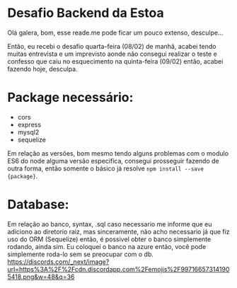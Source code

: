 # Desafio Backend da Estoa

Olá galera, bom, esse reade.me pode ficar um pouco extenso, desculpe...

Então, eu recebi o desafio quarta-feira (08/02) de manhã, acabei tendo muitas entrevista e um imprevisto aonde não consegui realizar o teste e confesso que caiu no esquecimento na quinta-feira (09/02) então, acabei fazendo hoje, desculpa.

# Package necessário:
- cors
- express
- mysql2
- sequelize

Em relação as versões, bom mesmo tendo alguns problemas com o modulo ES6 do node alguma versão especifica, consegui prosseguir fazendo de outra forma, então somente o básico já resolve `npm install --save {package}`.

# Database:

Em relação ao banco, syntax, .sql caso necessario me informe que eu adiciono ao diretorio raiz, mas sinceramente, não acho necessario já que fiz uso do ORM (Sequelize) então, é possivel obter o banco simplemente rodando, ainda sim. Eu coloquei o banco na azure então, você pode simplemente roda-lo sem se preocupar com o db. https://discords.com/_next/image?url=https%3A%2F%2Fcdn.discordapp.com%2Femojis%2F997166573141905418.png&w=48&q=36